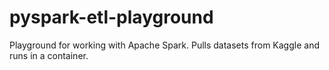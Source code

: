 # pyspark-etl-playground

Playground for working with Apache Spark. Pulls datasets from Kaggle and runs in a container.